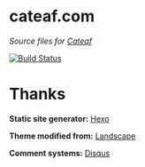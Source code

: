 # cateaf.com

*Source files for [Cateaf](https://cateaf.com/)*

[![Build Status](https://travis-ci.com/leaf-hsiao/leaf-hsiao.github.io.svg?branch=source)](https://travis-ci.com/leaf-hsiao/leaf-hsiao.github.io)

# Thanks

**Static site generator:** [Hexo](https://hexo.io/)

**Theme modified from:** [Landscape](https://github.com/hexojs/hexo-theme-landscape)

**Comment systems:** [Disqus](https://disqus.com/)
